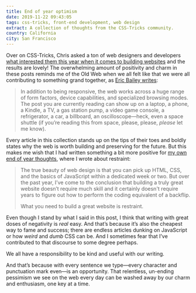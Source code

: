 ```yaml
---
title: End of year optimism
date: 2019-11-22 09:43:05
tags: css-tricks, front-end development, web design
extract: A collection of thoughts from the CSS-Tricks community.
country: California
city: San Francisco
---
```


Over on CSS-Tricks, Chris asked a ton of web designers and developers [what interested them this year when it comes to building websites](https://css-tricks.com/category/2019-end-of-year-thoughts/) and the results are lovely! The overwhelming amount of positivity and charm in these posts reminds me of the Old Web when we all felt like that we were all contributing to something grand together, as [Eric Bailey writes](https://css-tricks.com/what-the-web-still-is/):

> In addition to being responsive, the web works across a huge range of form factors, device capabilities, and specialized browsing modes. The post you are currently reading can show up on a laptop, a phone, a Kindle, a TV, a gas station pump, a video game console, a refrigerator, a car, a billboard, an oscilloscope—heck, even a space shuttle (if you’re reading this from space, please, please, _please_ let me know).

Every article in this collection stands up on the tips of their toes and boldly states why the web is worth building and preserving for the future. But this makes me wish that I had written something a bit more positive for [my own end of year thoughts](https://css-tricks.com/no-absolutely-not/), where I wrote about restraint:

> The true beauty of web design is that you can pick up HTML, CSS, and the basics of JavaScript within a dedicated week or two. But over the past year, I’ve come to the conclusion that building a truly great website doesn’t require much skill and it certainly doesn't require years to figure out how to perform the coding equivalent of a backflip.
>
> What you need to build a great website is restraint.

Even though I stand by what I said in this post, I think that writing with great doses of negativity is _real_ easy. And that’s because it’s also the cheapest way to fame and success; there are endless articles dunking on JavaScript or how _weird_ and _dumb_ CSS can be. And I sometimes fear that I’ve contributed to that discourse to some degree perhaps.

We all have a responsibility to be kind and useful with our writing.

And that’s because with every sentence we type—every character and punctuation mark even—is an opportunity. That relentless, un-ending pessimism we see on the web every day can be washed away by our charm and enthusiasm, one key at a time.
